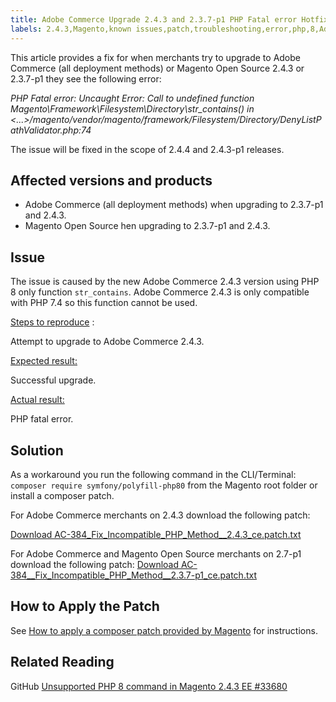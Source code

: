 ```yaml
---
title: Adobe Commerce Upgrade 2.4.3 and 2.3.7-p1 PHP Fatal error Hotfix
labels: 2.4.3,Magento,known issues,patch,troubleshooting,error,php,8,Adobe Commerce, cloud infrastructure
---
```


This article provides a fix for when merchants try to upgrade to Adobe Commerce (all deployment methods) or Magento Open Source 2.4.3 or 2.3.7-p1 they see the following error:

*PHP Fatal error: Uncaught Error: Call to undefined function Magento\Framework\Filesystem\Directory\str_contains() in <...>/magento/vendor/magento/framework/Filesystem/Directory/DenyListPathValidator.php:74*

The issue will be fixed in the scope of 2.4.4 and 2.4.3-p1 releases.
## Affected versions and products

* Adobe Commerce (all deployment methods) when upgrading to 2.3.7-p1 and 2.4.3.
* Magento Open Source hen upgrading to 2.3.7-p1 and 2.4.3.

## Issue

The issue is caused by the new Adobe Commerce 2.4.3 version using PHP 8 only function `str_contains`. Adobe Commerce 2.4.3 is only compatible with PHP 7.4 so this function cannot be used. 

 <ins>Steps to reproduce</ins> :

Attempt to upgrade to Adobe Commerce 2.4.3.

<ins>Expected result:</ins> 

Successful upgrade.

<ins>Actual result:</ins>

PHP fatal error.

## Solution

As a workaround you run the following command in the CLI/Terminal: `composer require symfony/polyfill-php80` from the Magento root folder or install a composer patch.  

For Adobe Commerce merchants on 2.4.3 download the following patch:

 [Download AC-384_Fix_Incompatible_PHP_Method__2.4.3_ce.patch.txt](assets/AC-384__Fix_Incompatible_PHP_Method__2.4.3_ce.patch.txt) 

For Adobe Commerce and Magento Open Source merchants on 2.7-p1 download the following patch:
 [Download AC-384__Fix_Incompatible_PHP_Method__2.3.7-p1_ce.patch.txt](assets/AC-384__Fix_Incompatible_PHP_Method__2.3.7-p1_ce.patch.txt) 

## How to Apply the Patch

See [How to apply a composer patch provided by Magento](https://support.magento.com/hc/en-us/articles/360028367731) for instructions.

## Related Reading
GitHub [Unsupported PHP 8 command in Magento 2.4.3 EE #33680](https://github.com/magento/magento2/issues/33680)

